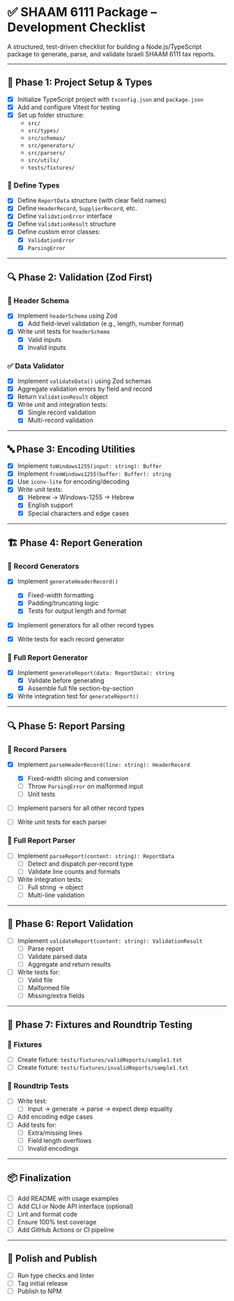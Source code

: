 # ✅ SHAAM 6111 Package – Development Checklist

A structured, test-driven checklist for building a Node.js/TypeScript package to generate, parse,
and validate Israeli SHAAM 6111 tax reports.

---

## 📁 Phase 1: Project Setup & Types

- [x] Initialize TypeScript project with `tsconfig.json` and `package.json`
- [x] Add and configure Vitest for testing
- [x] Set up folder structure:
  - `src/`
  - `src/types/`
  - `src/schemas/`
  - `src/generators/`
  - `src/parsers/`
  - `src/utils/`
  - `tests/fixtures/`

### 🧾 Define Types

- [x] Define `ReportData` structure (with clear field names)
- [x] Define `HeaderRecord`, `SupplierRecord`, etc.
- [x] Define `ValidationError` interface
- [x] Define `ValidationResult` structure
- [x] Define custom error classes:
  - [x] `ValidationError`
  - [x] `ParsingError`

---

## 🔍 Phase 2: Validation (Zod First)

### 🧪 Header Schema

- [x] Implement `headerSchema` using Zod
  - [x] Add field-level validation (e.g., length, number format)
- [x] Write unit tests for `headerSchema`
  - [x] Valid inputs
  - [x] Invalid inputs

### ✅ Data Validator

- [x] Implement `validateData()` using Zod schemas
- [x] Aggregate validation errors by field and record
- [x] Return `ValidationResult` object
- [x] Write unit and integration tests:
  - [x] Single record validation
  - [x] Multi-record validation

---

## 🔤 Phase 3: Encoding Utilities

- [x] Implement `toWindows1255(input: string): Buffer`
- [x] Implement `fromWindows1255(buffer: Buffer): string`
- [x] Use `iconv-lite` for encoding/decoding
- [x] Write unit tests:
  - [x] Hebrew → Windows-1255 → Hebrew
  - [x] English support
  - [x] Special characters and edge cases

---

## 🏗️ Phase 4: Report Generation

### 🧱 Record Generators

- [x] Implement `generateHeaderRecord()`

  - [x] Fixed-width formatting
  - [x] Padding/truncating logic
  - [x] Tests for output length and format

- [x] Implement generators for all other record types
- [x] Write tests for each record generator

### 🧾 Full Report Generator

- [x] Implement `generateReport(data: ReportData): string`
  - [x] Validate before generating
  - [x] Assemble full file section-by-section
- [x] Write integration test for `generateReport()`

---

## 🔍 Phase 5: Report Parsing

### 🧩 Record Parsers

- [x] Implement `parseHeaderRecord(line: string): HeaderRecord`

  - [x] Fixed-width slicing and conversion
  - [ ] Throw `ParsingError` on malformed input
  - [ ] Unit tests

- [ ] Implement parsers for all other record types
- [ ] Write unit tests for each parser

### 🧾 Full Report Parser

- [ ] Implement `parseReport(content: string): ReportData`
  - [ ] Detect and dispatch per-record type
  - [ ] Validate line counts and formats
- [ ] Write integration tests:
  - [ ] Full string → object
  - [ ] Multi-line validation

---

## 🧪 Phase 6: Report Validation

- [ ] Implement `validateReport(content: string): ValidationResult`
  - [ ] Parse report
  - [ ] Validate parsed data
  - [ ] Aggregate and return results
- [ ] Write tests for:
  - [ ] Valid file
  - [ ] Malformed file
  - [ ] Missing/extra fields

---

## 🧷 Phase 7: Fixtures and Roundtrip Testing

### 📁 Fixtures

- [ ] Create fixture: `tests/fixtures/validReports/sample1.txt`
- [ ] Create fixture: `tests/fixtures/invalidReports/sample1.txt`

### 🔁 Roundtrip Tests

- [ ] Write test:
  - [ ] Input → generate → parse → expect deep equality
- [ ] Add encoding edge cases
- [ ] Add tests for:
  - [ ] Extra/missing lines
  - [ ] Field length overflows
  - [ ] Invalid encodings

---

## 📦 Finalization

- [ ] Add README with usage examples
- [ ] Add CLI or Node API interface (optional)
- [ ] Lint and format code
- [ ] Ensure 100% test coverage
- [ ] Add GitHub Actions or CI pipeline

---

## 🧹 Polish and Publish

- [ ] Run type checks and linter
- [ ] Tag initial release
- [ ] Publish to NPM
